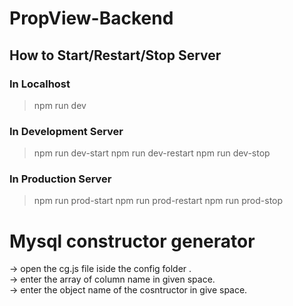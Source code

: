 # PropView-Backend

## How to Start/Restart/Stop Server

### In Localhost
> npm run dev

### In Development Server
> npm run dev-start
> npm run dev-restart
> npm run dev-stop

### In Production Server
> npm run prod-start
> npm run prod-restart
> npm run prod-stop

# Mysql constructor generator 
-> open the cg.js file iside the config folder .<br>
-> enter the array of column name in given space.<br>
-> enter the object name of the cosntructor in give space.<br>